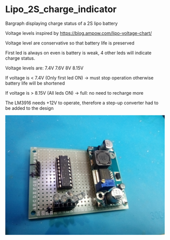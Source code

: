 # Lipo_2S_charge_indicator

Bargraph displaying charge status of a 2S lipo battery

Voltage levels inspired by https://blog.ampow.com/lipo-voltage-chart/

Voltage level are conservative so that battery life is preserved

First led is always on even is battery is weak, 4 other leds will indicate charge status.

Voltage levels are: 7.4V   7.6V  8V  8.15V

If voltage is < 7.4V  (Only first led ON) -> must stop operation otherwise battery life will be shortened

If voltage is > 8.15V (All leds ON) -> full: no need to recharge more

The LM3916 needs +12V to operate, therefore a step-up converter had to be added to the design

![Photo](Documents/component_side.jpg)
